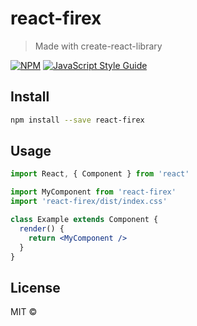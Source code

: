 # react-firex

> Made with create-react-library

[![NPM](https://img.shields.io/npm/v/react-firex.svg)](https://www.npmjs.com/package/react-firex) [![JavaScript Style Guide](https://img.shields.io/badge/code_style-standard-brightgreen.svg)](https://standardjs.com)

## Install

```bash
npm install --save react-firex
```

## Usage

```jsx
import React, { Component } from 'react'

import MyComponent from 'react-firex'
import 'react-firex/dist/index.css'

class Example extends Component {
  render() {
    return <MyComponent />
  }
}
```

## License

MIT © [](https://github.com/)
